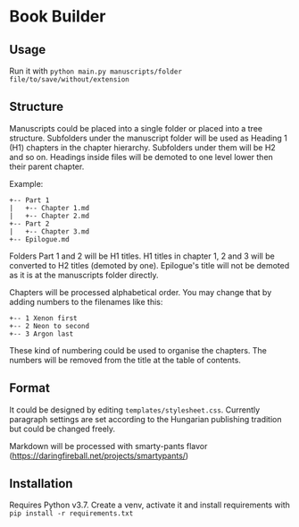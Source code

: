 # Book Builder

## Usage

Run it with `python main.py manuscripts/folder file/to/save/without/extension`

## Structure

Manuscripts could be placed into a single folder or placed into a tree structure. Subfolders under the manuscript folder will be used as Heading 1 (H1) chapters in the chapter hierarchy. Subfolders under them will be H2 and so on. Headings inside files will be demoted to one level lower then their parent chapter.

Example:
```/
+-- Part 1
|   +-- Chapter 1.md
|   +-- Chapter 2.md
+-- Part 2
|   +-- Chapter 3.md
+-- Epilogue.md
```

Folders Part 1 and 2 will be H1 titles. H1 titles in chapter 1, 2 and 3 will be converted to H2 titles (demoted by one). Epilogue's title will not be demoted as it is at the manuscripts folder directly.

Chapters will be processed alphabetical order. You may change that by adding numbers to the filenames like this:
```/
+-- 1 Xenon first
+-- 2 Neon to second
+-- 3 Argon last
```
These kind of numbering could be used to organise the chapters. The numbers will be removed from the title at the table of contents.

## Format

It could be designed by editing `templates/stylesheet.css`. Currently paragraph settings are set according to the Hungarian publishing tradition but could be changed freely.

Markdown will be processed with smarty-pants flavor (https://daringfireball.net/projects/smartypants/)

## Installation

Requires Python v3.7. Create a venv, activate it and install requirements with `pip install -r requirements.txt`
